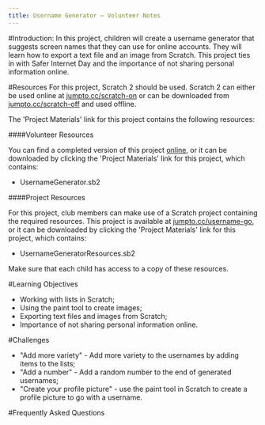 ```yaml
---
title: Username Generator — Volunteer Notes
---
```


#Introduction:
In this project, children will create a username generator that suggests screen names that they can use for online accounts. They will learn how to export a text file and an image from Scratch. This project ties in with Safer Internet Day and the importance of not sharing personal information online. 

#Resources
For this project, Scratch 2 should be used. Scratch 2 can either be used online at [jumpto.cc/scratch-on](http://jumpto.cc/scratch-on) or can be downloaded from [jumpto.cc/scratch-off](http://jumpto.cc/scratch-off) and used offline.

The 'Project Materials' link for this project contains the following resources:

####Volunteer Resources

You can find a completed version of this project <a href="http://scratch.mit.edu/projects/138858379/#editor">online</a>, or it can be downloaded by clicking the 'Project Materials' link for this project, which contains:

+ UsernameGenerator.sb2

####Project Resources

For this project, club members can make use of a Scratch project containing the required resources. This project is available at [jumpto.cc/username-go](http://jumpto.cc/username-go), or it can be downloaded by clicking the 'Project Materials' link for this project, which contains:

+ UsernameGeneratorResources.sb2

Make sure that each child has access to a copy of these resources.

#Learning Objectives
+ Working with lists in Scratch;
+ Using the paint tool to create images;
+ Exporting text files and images from Scratch;
+ Importance of not sharing personal information online.

#Challenges
+ "Add more variety" - Add more variety to the usernames by adding items to the lists;
+ "Add a number" - Add a random number to the end of generated usernames;
+ "Create your profile picture" - use the paint tool in Scratch to create a profile picture to go with a username. 

#Frequently Asked Questions
